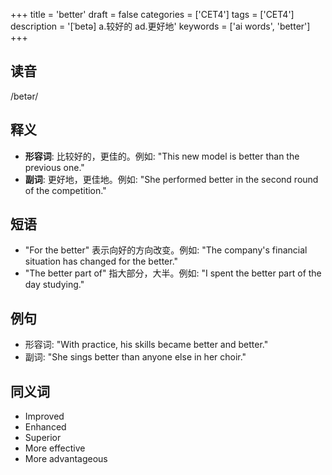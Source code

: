 +++
title = 'better'
draft = false
categories = ['CET4']
tags = ['CET4']
description = '[ˈbetə] a.较好的 ad.更好地'
keywords = ['ai words', 'better']
+++

## 读音
/betər/

## 释义
- **形容词**: 比较好的，更佳的。例如: "This new model is better than the previous one."
- **副词**: 更好地，更佳地。例如: "She performed better in the second round of the competition."

## 短语
- "For the better" 表示向好的方向改变。例如: "The company's financial situation has changed for the better."
- "The better part of" 指大部分，大半。例如: "I spent the better part of the day studying."

## 例句
- 形容词: "With practice, his skills became better and better."
- 副词: "She sings better than anyone else in her choir."

## 同义词
- Improved
- Enhanced
- Superior
- More effective
- More advantageous
